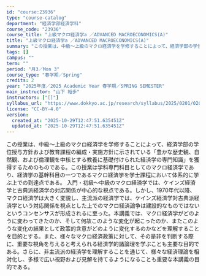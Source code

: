 ```yaml
---
id: "course:23936"
type: "course-catalog"
department: "経済学部経済学科"
course_code: "23936"
course_title: "上級マクロ経済学a ／ADVANCED MACROECONOMICS(A)"
title: "上級マクロ経済学a ／ADVANCED MACROECONOMICS(A)"
summary: "この授業は、中級～上級のマクロ経済学を学修することによって、経済学部の学位授与方針および教育課程の編成・実施方針に示されている「豊かな歴史観、自然観、および倫理観を中核とする教養に基礎付けられた経済学の専門知識」を獲得するためのものである。…"
tags: []
campus: ""
term: ""
period: "月3／Mon 3"
course_type: "春学期／Spring"
credits: 2
year: "2025年度／2025 Academic Year 春学期／SPRING SEMESTER"
main_instructor: "山下 裕歩"
instructors: ["[]"]
syllabus_url: "https://www.dokkyo.ac.jp/research/syllabus/2025/0201/0201_23936_ja_JP.html"
license: "CC-BY-4.0"
version:
  created_at: "2025-10-29T12:47:51.635451Z"
  updated_at: "2025-10-29T12:47:51.635451Z"
---
```

この授業は、中級～上級のマクロ経済学を学修することによって、経済学部の学位授与方針および教育課程の編成・実施方針に示されている「豊かな歴史観、自然観、および倫理観を中核とする教養に基礎付けられた経済学の専門知識」を獲得するためのものである。この授業は学科専門科目としてのマクロ経済学であり、経済学の基幹科目の一つであるマクロ経済学を学士課程において体系的に学ぶ上での到達点である。 入門・初級～中級のマクロ経済学では、ケインズ経済学と古典派経済学の対応関係が中心的な視点である。しかし、1970年代以降、マクロ経済学は大きく変貌し、主流派の経済学では、ケインズ経済学対古典派経済学という対応関係を視点とした上でのマクロ経済論争は建設的なものではないというコンセンサスが形成されるに至った。本講義では、マクロ経済学がどのように変わってきたのか、そして何故このような変化が起こったのか、またこのような変化の結果として政策的含意がどのように変化するのかなどを理解することを目的とする。また、様々なマクロ経済政策に対して、その是非を判断する際に、重要な視角を与えると考えられる経済学的諸論理を学ぶことも主要な目的である。さらに、非主流派の経済学を理解することを通じて、様々な経済理論を相対化し、多様で広い視野および見解を持てるようになることも重要な本講義の目的である。
